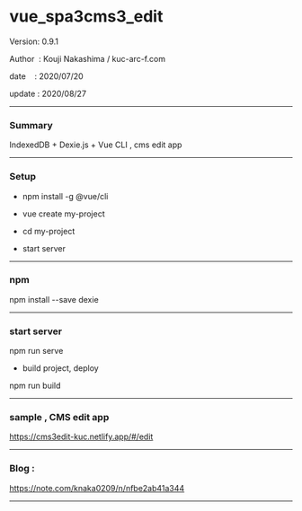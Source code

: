 ﻿# vue_spa3cms3_edit

 Version: 0.9.1

 Author  : Kouji Nakashima / kuc-arc-f.com

 date    : 2020/07/20 

 update  : 2020/08/27

***
### Summary

IndexedDB + Dexie.js + Vue CLI , cms edit app


***
### Setup

* npm install -g @vue/cli

* vue create my-project

* cd my-project

* start server

***
### npm

npm install --save dexie

***
### start server
npm run serve

* build project, deploy

npm run build

***
### sample , CMS edit app

https://cms3edit-kuc.netlify.app/#/edit

***
### Blog :

https://note.com/knaka0209/n/nfbe2ab41a344

***

